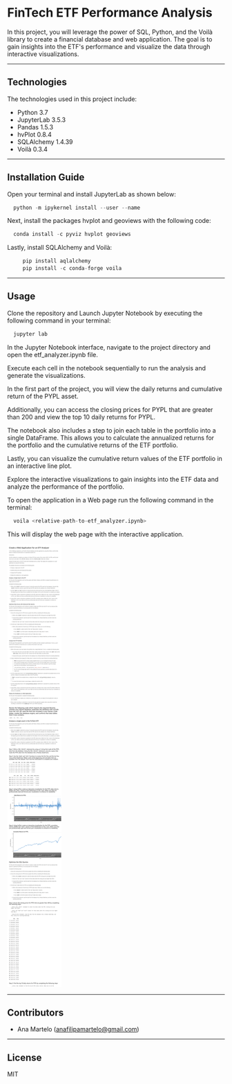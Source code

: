# FinTech ETF Performance Analysis

In this project, you will leverage the power of SQL, Python, and the Voilà library to create a financial database and web application. The goal is to gain insights into the ETF's performance and visualize the data through interactive visualizations.

---

## Technologies

The technologies used in this project include:

   * Python 3.7
   * JupyterLab 3.5.3
   * Pandas 1.5.3
   * hvPlot 0.8.4
   * SQLAlchemy 1.4.39
   * Voilà 0.3.4
---

## Installation Guide

Open your terminal and install JupyterLab as shown below:

```python
  python -m ipykernel install --user --name
```

Next, install the packages hvplot and geoviews with the following code:

```python
  conda install -c pyviz hvplot geoviews
```

Lastly, install SQLAlchemy and Voilà:

```python
     pip install aqlalchemy
     pip install -c conda-forge voila
```


---

## Usage

Clone the repository and Launch Jupyter Notebook by executing the following command in your terminal:

```python
  jupyter lab
```

In the Jupyter Notebook interface, navigate to the project directory and open the etf_analyzer.ipynb file.

Execute each cell in the notebook sequentially to run the analysis and generate the visualizations.

In the first part of the project, you will view the daily returns and cumulative return of the PYPL asset.

Additionally, you can access the closing prices for PYPL that are greater than 200 and view the top 10 daily returns for PYPL.

The notebook also includes a step to join each table in the portfolio into a single DataFrame. This allows you to calculate the annualized returns for the portfolio and the cumulative returns of the ETF portfolio.

Lastly, you can visualize the cumulative return values of the ETF portfolio in an interactive line plot.

Explore the interactive visualizations to gain insights into the ETF data and analyze the performance of the portfolio.

To open the application in a Web page run the following command in the terminal:

```python
  voila <relative-path-to-etf_analyzer.ipynb>
```

This will display the web page with the interactive application.

![Web Application Screenshot](WebAppScreenshot.png)


---


## Contributors

* Ana Martelo (anafilipamartelo@gmail.com)

---

## License

MIT
